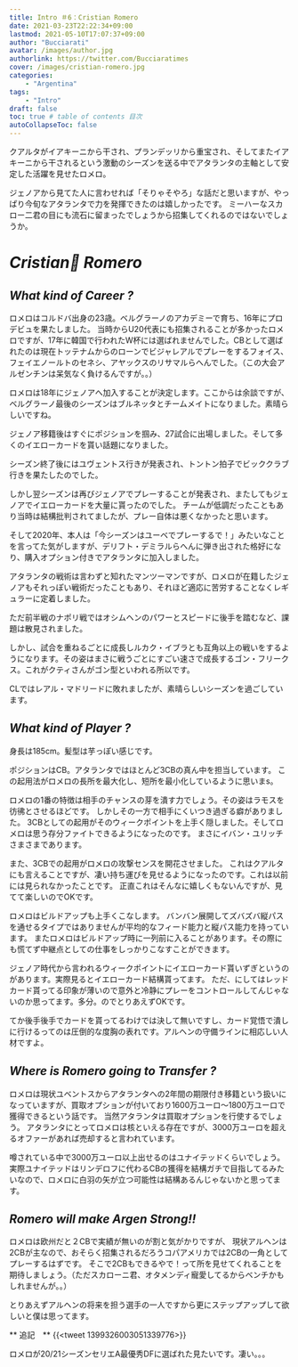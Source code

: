 ```yaml
---
title: Intro ＃6：Cristian Romero
date: 2021-03-23T22:22:34+09:00
lastmod: 2021-05-10T17:07:37+09:00
author: "Bucciarati"
avatar: /images/author.jpg
authorlink: https://twitter.com/Bucciaratimes
cover: /images/cristian-romero.jpg
categories:
    - "Argentina"
tags: 
    - "Intro"
draft: false
toc: true # table of contents 目次
autoCollapseToc: false
---
```


クアルタがイアキーニから干され、プランデッリから重宝され、そしてまたイアキーニから干されるという激動のシーズンを送る中でアタランタの主軸として安定した活躍を見せたロメロ。


<!--more-->
ジェノアから見てた人に言わせれば「そりゃそやろ」な話だと思いますが、やっぱり今旬なアタランタで力を発揮できたのは嬉しかったです。
ミーハーなスカロー二君の目にも流石に留まったでしょうから招集してくれるのではないでしょうか。

# _Cristian Romero_

## _What kind of Career ?_

ロメロはコルドバ出身の23歳。ベルグラーノのアカデミーで育ち、16年にプロデビュを果たしました。
当時からU20代表にも招集されることが多かったロメロですが、17年に韓国で行われたW杯には選ばれませんでした。CBとして選ばれたのは現在トッテナムからのローンでビジャレアルでプレーをするフォイス、フェイエノールトのセネシ、アヤックスのリサマルらへんでした。（この大会アルゼンチンは呆気なく負けるんですが。。）

ロメロは18年にジェノアへ加入することが決定します。ここからは余談ですが、ベルグラーノ最後のシーズンはブルネッタとチームメイトになりました。素晴らしいですね。

ジェノア移籍後はすぐにポジションを掴み、27試合に出場しました。そして多くのイエローカードを貰い話題になりました。

シーズン終了後にはユヴェントス行きが発表され、トントン拍子でビッククラブ行きを果たしたのでした。

しかし翌シーズンは再びジェノアでプレーすることが発表され、またしてもジェノアでイエローカードを大量に貰ったのでした。
チームが低調だったこともあり当時は結構批判されてましたが、プレー自体は悪くなかったと思います。

そして2020年、本人は「今シーズンはユーベでプレーするで！」みたいなことを言ってた気がしますが、デリフト・デミラルらへんに弾き出された格好になり、購入オプション付きでアタランタに加入しました。

アタランタの戦術は言わずと知れたマンツーマンですが、ロメロが在籍したジェノアもそれっぽい戦術だったこともあり、それほど適応に苦労することなくレギュラーに定着しました。

ただ前半戦のナポリ戦ではオシムヘンのパワーとスピードに後手を踏むなど、課題は散見されました。

しかし、試合を重ねるごとに成長しルカク・イブラとも互角以上の戦いをするようになります。その姿はまさに戦うごとにすごい速さで成長するゴン・フリークス。これがクティさんがゴン型といわれる所以です。

CLではレアル・マドリードに敗れましたが、素晴らしいシーズンを過ごしています。

## _What kind of Player ?_

身長は185cm。髪型は芋っぽい感じです。

ポジションはCB。アタランタではほとんど3CBの真ん中を担当しています。
この起用法がロメロの長所を最大化し、短所を最小化しているように思いまs。

ロメロの1番の特徴は相手のチャンスの芽を潰す力でしょう。その姿はラモスを彷彿とさせるほどです。
しかしその一方で相手にくいつき過ぎる癖がありました。
3CBとしての起用がそのウィークポイントを上手く隠しました。そしてロメロは思う存分ファイトできるようになったのです。
まさにイバン・ユリッチさまさまであります。

また、3CBでの起用がロメロの攻撃センスを開花させました。
これはクアルタにも言えることですが、凄い持ち運びを見せるようになったのです。これは以前には見られなかったことです。
正直これはそんなに嬉しくもないんですが、見てて楽しいのでOKです。

ロメロはビルドアップも上手くこなします。
バンバン展開してズバズバ縦パスを通せるタイプではありませんが平均的なフィード能力と縦パス能力を持っています。
またロメロはビルドアップ時に一列前に入ることがあります。その際にも慌てず中継点としての仕事をしっかりこなすことができます。

ジェノア時代から言われるウィークポイントにイエローカード貰いずぎというのがあります。実際見るとイエローカード結構貰ってます。
ただ、にしてはレッドカード貰ってる印象が薄いので意外と冷静にプレーをコントロールしてんじゃないのか思ってます。多分。のでとりあえずOKです。

てか後手後手でカードを貰ってるわけでは決して無いですし、カード覚悟で潰しに行けるってのは圧倒的な度胸の表れです。アルヘンの守備ラインに相応しい人材ですよ。


## _Where is Romero going to Transfer ?_

ロメロは現状ユベントスからアタランタへの2年間の期限付き移籍という扱いになっていますが、買取オプションが付いており1600万ユーロ〜1800万ユーロで獲得できるという話です。
当然アタランタは買取オプションを行使するでしょう。
アタランタにとってロメロは核といえる存在ですが、3000万ユーロを超えるオファーがあれば売却すると言われています。

噂されている中で3000万ユーロ以上出せるのはユナイテッドくらいでしょう。
実際ユナイテッドはリンデロフに代わるCBの獲得を結構ガチで目指してるみたいなので、ロメロに白羽の矢が立つ可能性は結構あるんじゃないかと思ってます。

## _Romero will make Argen Strong!!_

ロメロは欧州だと２CBで実績が無いのが割と気がかりですが、
現状アルヘンは2CBが主なので、おそらく招集されるだろうコパアメリカでは2CBの一角としてプレーするはずです。
そこで2CBもできるやで！って所を見せてくれることを期待しましょう。（ただスカローニ君、オタメンディ寵愛してるからベンチかもしれませんが。。）

とりあえずアルヘンの将来を担う選手の一人ですから更にステップアップして欲しいと僕は思ってます。

**  追記　**
{{<tweet 1399326003051339776>}}

ロメロが20/21シーズンセリエA最優秀DFに選ばれた見たいです。凄い。。。
